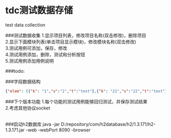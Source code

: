 tdc测试数据存储
===
test data collection

###测试数据收集
1.显示项目列表，修改项目名称(双击修改)，删除项目<br/>
2.显示下面模块列表(单击项目显示模块)，修改模块名称(双击修改)<br/>
3.测试用例可添加，保存，修改<br/>
4.测试用例添加，删除，测试和分析按钮<br/>
5.测试用例添加用例说明<br/>

###todo:

###字段数据结构
```json
{"elem": [{"k": "1","v":"2","t":"text"},{"k": "21","v":"22","t":"text"}]}
```

###下个版本功能
1.每个功能的测试用例能够回归测试，并保存测试结果<br/>
2.考虑其他协议socket<br/><br/>

###启动h2数据库
java -jar D:/repository/com/h2database/h2/1.3.171/h2-1.3.171.jar -web -webPort 8090 -browser